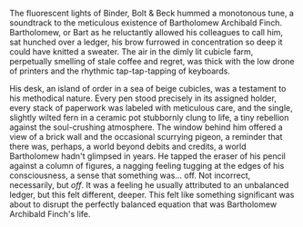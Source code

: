 The fluorescent lights of Binder, Bolt & Beck hummed a monotonous tune, a soundtrack to the meticulous existence of Bartholomew Archibald Finch. Bartholomew, or Bart as he reluctantly allowed his colleagues to call him, sat hunched over a ledger, his brow furrowed in concentration so deep it could have knitted a sweater. The air in the dimly lit cubicle farm, perpetually smelling of stale coffee and regret, was thick with the low drone of printers and the rhythmic tap-tap-tapping of keyboards.

His desk, an island of order in a sea of beige cubicles, was a testament to his methodical nature. Every pen stood precisely in its assigned holder, every stack of paperwork was labeled with meticulous care, and the single, slightly wilted fern in a ceramic pot stubbornly clung to life, a tiny rebellion against the soul-crushing atmosphere. The window behind him offered a view of a brick wall and the occasional scurrying pigeon, a reminder that there was, perhaps, a world beyond debits and credits, a world Bartholomew hadn't glimpsed in years. He tapped the eraser of his pencil against a column of figures, a nagging feeling tugging at the edges of his consciousness, a sense that something was... off. Not incorrect, necessarily, but *off*. It was a feeling he usually attributed to an unbalanced ledger, but this felt different, deeper. This felt like something significant was about to disrupt the perfectly balanced equation that was Bartholomew Archibald Finch's life.
